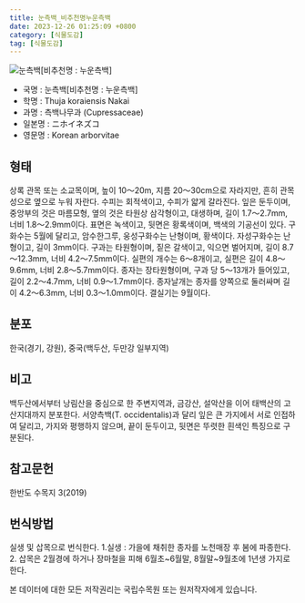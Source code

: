 ```yaml
---
title: 눈측백_비추천명누운측백
date: 2023-12-26 01:25:09 +0800
category: [식물도감]
tag: [식물도감]
---
```




![눈측백[비추천명 : 누운측백]](/fileUpload/plants/basic/Cupressaceae/Thuja/15026/15026_5_th2.JPG)
- 국명 : 눈측백[비추천명 : 누운측백]
- 학명 : Thuja koraiensis Nakai
- 과명 : 측백나무과 (Cupressaceae)
- 일본명 : ニホイネズコ
- 영문명 : Korean arborvitae


## 형태
상록 관목 또는 소교목이며, 높이 10～20m, 지름 20～30cm으로 자라지만, 흔히 관목성으로 옆으로 누워 자란다. 수피는 회적색이고, 수피가 얇게 갈라진다. 잎은 둔두이며, 중앙부의 것은 마름모형, 옆의 것은 타원상 삼각형이고, 대생하며, 길이 1.7～2.7mm, 너비 1.8～2.9mm이다. 표면은 녹색이고, 뒷면은 황록색이며, 백색의 기공선이 있다. 구화수는 5월에 달리고, 암수한그루, 웅성구화수는 난형이며, 황색이다. 자성구화수는 난형이고, 길이 3mm이다. 구과는 타원형이며, 짙은 갈색이고, 익으면 벌어지며, 길이 8.7～12.3mm, 너비 4.2～7.5mm이다. 실편의 개수는 6～8개이고, 실편은 길이 4.8～9.6mm, 너비 2.8～5.7mm이다. 종자는 장타원형이며, 구과 당 5～13개가 들어있고, 길이 2.2～4.7mm, 너비 0.9～1.7mm이다. 종자날개는 종자를 양쪽으로 둘러싸며 길이 4.2～6.3mm, 너비 0.3～1.0mm이다. 결실기는 9월이다.
## 분포
한국(경기, 강원), 중국(백두산, 두만강 일부지역)
## 비고
백두산에서부터 낭림산을 중심으로 한 주변지역과, 금강산, 설악산을 이어 태백산의 고산지대까지 분포한다. 서양측백(T. occidentalis)과 달리 잎은 큰 가지에서 서로 인접하여 달리고, 가지와 평행하지 않으며, 끝이 둔두이고, 뒷면은 뚜렷한 흰색인 특징으로 구분된다.
## 참고문헌
한반도 수목지 3(2019)
## 번식방법
실생 및 삽목으로 번식한다. 1.실생 : 가을에 채취한 종자를 노천매장 후 봄에 파종한다. 2. 삽목은 2월경에 하거나 장마철을 피해 6월초~6월말, 8월말~9월초에 1년생 가지로 한다.






본 데이터에 대한 모든 저작권리는 국립수목원 또는 원저작자에게 있습니다.
